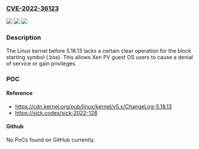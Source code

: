 ### [CVE-2022-36123](https://cve.mitre.org/cgi-bin/cvename.cgi?name=CVE-2022-36123)
![](https://img.shields.io/static/v1?label=Product&message=n%2Fa&color=blue)
![](https://img.shields.io/static/v1?label=Version&message=n%2Fa&color=blue)
![](https://img.shields.io/static/v1?label=Vulnerability&message=n%2Fa&color=brighgreen)

### Description

The Linux kernel before 5.18.13 lacks a certain clear operation for the block starting symbol (.bss). This allows Xen PV guest OS users to cause a denial of service or gain privileges.

### POC

#### Reference
- https://cdn.kernel.org/pub/linux/kernel/v5.x/ChangeLog-5.18.13
- https://sick.codes/sick-2022-128

#### Github
No PoCs found on GitHub currently.

